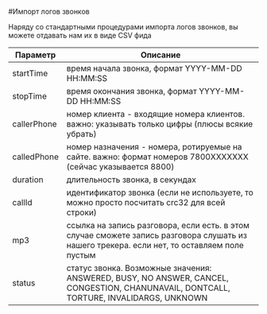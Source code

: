 #Импорт логов звонков

Наряду со стандартными процедурами импорта логов звонков, вы можете отдавать нам их в виде CSV фида

|Параметр|Описание|
|----|----|
|startTime|время начала звонка, формат YYYY-MM-DD HH:MM:SS|
|stopTime|время окончания звонка, формат YYYY-MM-DD HH:MM:SS|
|callerPhone|номер клиента - входящие номера клиентов. важно: указывать только цифры (плюсы всякие убрать)|
|calledPhone|номер назначения - номера, ротируемые на сайте. важно: формат номеров 7800XXXXXXX (сейчас указывается 8800)|
|duration|длительность звонка, в секундах|
|callId|идентификатор звонка (если не используете, то можно просто посчитать crc32 для всей строки)|
|mp3|ссылка на запись разговора, если есть. в этом случае сможете запись разговора слушать из нашего трекера. если нет, то оставляем поле пустым|
|status|статус звонка. Возможные значения: ANSWERED, BUSY, NO ANSWER, CANCEL, CONGESTION, CHANUNAVAIL, DONTCALL, TORTURE, INVALIDARGS, UNKNOWN|



